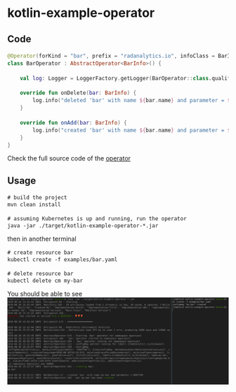 # kotlin-example-operator

## Code

```kotlin
@Operator(forKind = "bar", prefix = "radanalytics.io", infoClass = BarInfo::class)
class BarOperator : AbstractOperator<BarInfo>() {

    val log: Logger = LoggerFactory.getLogger(BarOperator::class.qualifiedName)

    override fun onDelete(bar: BarInfo) {
        log.info("deleted 'bar' with name ${bar.name} and parameter = ${bar.parameter}")
    }

    override fun onAdd(bar: BarInfo) {
        log.info("created 'bar' with name ${bar.name} and parameter = ${bar.parameter}")
    }
}
```
Check the full source code of the [operator](https://github.com/jvm-operators/kotlin-example-operator/blob/master/src/main/kotlin/io/radanalytics/operator/kotlin/BarOperator.kt)

## Usage
```
# build the project
mvn clean install

# assuming Kubernetes is up and running, run the operator
java -jar ./target/kotlin-example-operator-*.jar
```

then in another terminal

```
# create resource bar
kubectl create -f examples/bar.yaml

# delete resource bar
kubectl delete cm my-bar
```

You should be able to see
![alt text](https://github.com/jvm-operators/kotlin-example-operator/raw/master/bar-operator.png "Terminal dump")

